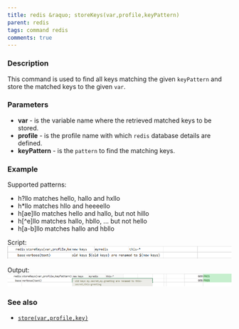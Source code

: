 ```yaml
---
title: redis &raquo; storeKeys(var,profile,keyPattern)
parent: redis
tags: command redis
comments: true
---
```


### Description
This command is used to find all keys matching the given `keyPattern` and store the matched keys to the given `var`.

### Parameters

- **var** - is the variable name where the retrieved matched keys to be stored. 
- **profile** - is the profile name with which `redis` database details are defined.
- **keyPattern** - is the `pattern` to find the matching keys.

### Example
Supported patterns:

- h?llo matches hello, hallo and hxllo
- h*llo matches hllo and heeeello
- h[ae]llo matches hello and hallo, but not hillo
- h[^e]llo matches hallo, hbllo, ... but not hello
- h[a-b]llo matches hallo and hbllo

Script:
![](image/storeKeys_01.png)

Output:
![](image/storeKeys_02.png)

### See also

- [`store(var,profile,key)`](store(var,profile,key))